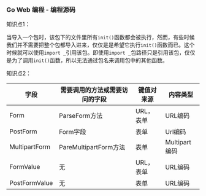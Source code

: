 ### Go Web 编程 - 编程源码

知识点1：

当导入一个包时，该包下的文件里所有`init()`函数都会被执行，然而，有些时候我们并不需要把整个包都导入进来，仅仅是是希望它执行`init()`函数而已。这个时候就可以使用`import _`引用该包。即使用`import _`包路径只是引用该包，仅仅是为了调用`init()`函数，所以无法通过包名来调用包中的其他函数。

知识点2：

| 字段 | 需要调用的方法或需要访问的字段 | 键值对来源 | 内容类型 |
| --- | --- | --- | --- |
| Form | ParseForm方法 | URL，表单 | URL编码 |
| PostForm | Form字段 | 表单 | Url编码 |
| MultipartForm | PareMultipartForm方法 | 表单 | Multipart编码 |
| FormValue | 无 | URL，表单 | URL编码 |
| PostFormValue | 无 | 表单 | URL编码 |
